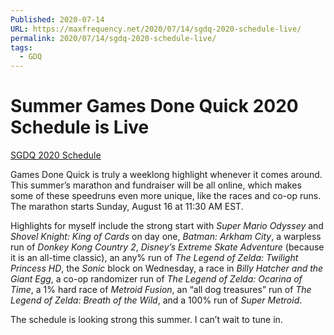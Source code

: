 ```yaml
---
Published: 2020-07-14
URL: https://maxfrequency.net/2020/07/14/sgdq-2020-schedule-live/
permalink: 2020/07/14/sgdq-2020-schedule-live/
tags:
  - GDQ
---
```

# Summer Games Done Quick 2020 Schedule is Live

[SGDQ 2020 Schedule](https://gamesdonequick.com/schedule)

Games Done Quick is truly a weeklong highlight whenever it comes around. This summer’s marathon and fundraiser will be all online, which makes some of these speedruns even more unique, like the races and co-op runs. The marathon starts Sunday, August 16 at 11:30 AM EST.

Highlights for myself include the strong start with *Super Mario Odyssey* and *Shovel Knight: King of Cards* on day one, *Batman: Arkham City*, a warpless run of *Donkey Kong Country 2*, *Disney’s Extreme Skate Adventure* (because it is an all-time classic), an any% run of *The Legend of Zelda: Twilight Princess HD*, the *Sonic* block on Wednesday, a race in *Billy Hatcher and the Giant Egg*, a co-op randomizer run of *The Legend of Zelda: Ocarina of Time*, a 1% hard race of *Metroid Fusion*, an “all dog treasures” run of *The Legend of Zelda: Breath of the Wild*, and a 100% run of *Super Metroid*.

The schedule is looking strong this summer. I can’t wait to tune in.